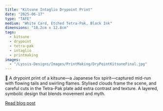 ```yaml
---
title: "Kitsune Intaglio Drypoint Print"
date: "2025-06-17"
type: "TAFE"
medium: "White Card, Etched Tetra-Pak, Black Ink"
dimensions: "18.2cm x 12.8cm"
tags: 
  - kitsune
  - drypoint
  - tetra-pak
  - intaglio
  - printmaking
images:
  - "/Lyssis-Designs/Images/PrintMaking/DryPointKitsuneFinal.jpg"
---
```


:fox_face: A drypoint print of a kitsune—a Japanese fox spirit—captured mid-run with flowing tails and swirling flames. Stylised clouds frame the scene, and careful cuts in the Tetra-Pak plate add extra contrast and texture. A layered, symbolic design that blends movement and myth.

[Read blog post](/blog/Printmaking/Completed-Pieces/Kitsune-Drypoint)
